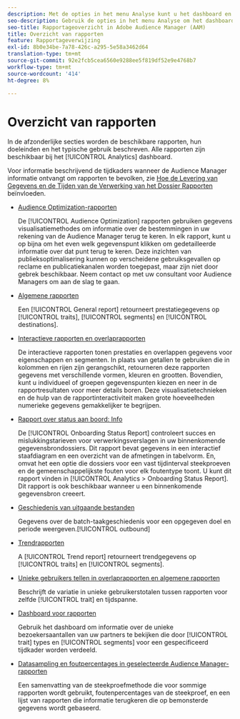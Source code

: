 ```yaml
---
description: Met de opties in het menu Analyse kunt u het dashboard en de verschillende rapporten weergeven.
seo-description: Gebruik de opties in het menu Analyse om het dashboard en de verschillende rapporten in Adobe Audience Manager (AAM) weer te geven.
seo-title: Rapportageoverzicht in Adobe Audience Manager (AAM)
title: Overzicht van rapporten
feature: Rapportageverwijzing
exl-id: 8b0e34be-7a78-426c-a295-5e58a3462d64
translation-type: tm+mt
source-git-commit: 92e2fcb5cea6560e9288ee5f819df52e9e4768b7
workflow-type: tm+mt
source-wordcount: '414'
ht-degree: 8%

---
```


# Overzicht van rapporten

In de afzonderlijke secties worden de beschikbare rapporten, hun doeleinden en het typische gebruik beschreven. Alle rapporten zijn beschikbaar bij het [!UICONTROL Analytics] dashboard.

Voor informatie beschrijvend de tijdkaders wanneer de Audience Manager informatie ontvangt om rapporten te bevolken, zie [Hoe de Levering van Gegevens en de Tijden van de Verwerking van het Dossier Rapporten](/help/using/reference/reporting-file-transfer-timeframe.md) beïnvloeden.

* [Audience Optimization-rapporten](/help/using/reporting/audience-optimization-reports/audience-optimization-reports.md)

   De [!UICONTROL Audience Optimization] rapporten gebruiken gegevens visualisatiemethodes om informatie over de bestemmingen in uw rekening van de Audience Manager terug te keren. In elk rapport, kunt u op bijna om het even welk gegevenspunt klikken om gedetailleerde informatie over dat punt terug te keren. Deze inzichten van publieksoptimalisering kunnen op verscheidene gebruiksgevallen op reclame en publicatiekanalen worden toegepast, maar zijn niet door gebrek beschikbaar. Neem contact op met uw consultant voor Audience Managers om aan de slag te gaan.

* [Algemene rapporten](/help/using/reporting/general-reports.md)

   Een [!UICONTROL General report] retourneert prestatiegegevens op [!UICONTROL traits], [!UICONTROL segments] en [!UICONTROL destinations].

* [Interactieve rapporten en overlaprapporten](/help/using/reporting/dynamic-reports/dynamic-reports.md)

   De interactieve rapporten tonen prestaties en overlappen gegevens voor eigenschappen en segmenten. In plaats van getallen te gebruiken die in kolommen en rijen zijn gerangschikt, retourneren deze rapporten gegevens met verschillende vormen, kleuren en grootten. Bovendien, kunt u individueel of groepen gegevenspunten kiezen en neer in de rapportresultaten voor meer details boren. Deze visualisatietechnieken en de hulp van de rapportinteractiviteit maken grote hoeveelheden numerieke gegevens gemakkelijker te begrijpen.

* [Rapport over status aan boord: Info](/help/using/reporting/onboarding-status-report.md)

   De [!UICONTROL Onboarding Status Report] controleert succes en mislukkingstarieven voor verwerkingsverslagen in uw binnenkomende gegevensbrondossiers. Dit rapport bevat gegevens in een interactief staafdiagram en een overzicht van de afmetingen in tabelvorm. En, omvat het een optie die dossiers voor een vast tijdinterval steekproeven en de gemeenschappelijkste fouten voor elk foutentype toont. U kunt dit rapport vinden in [!UICONTROL Analytics > Onboarding Status Report]. Dit rapport is ook beschikbaar wanneer u een binnenkomende gegevensbron creeert.

* [Geschiedenis van uitgaande bestanden](/help/using/reporting/outbound-history-report.md)

   Gegevens over de batch-taakgeschiedenis voor een opgegeven doel en periode weergeven.[!UICONTROL outbound]

* [Trendrapporten](/help/using/reporting/trend-reports.md)

   A [!UICONTROL Trend report] retourneert trendgegevens op [!UICONTROL traits] en [!UICONTROL segments].

* [Unieke gebruikers tellen in overlaprapporten en algemene rapporten](/help/using/reporting/unique-user-counts.md)

   Beschrijft de variatie in unieke gebruikerstotalen tussen rapporten voor zelfde [!UICONTROL trait] en tijdspanne.

* [Dashboard voor rapporten](/help/using/reporting/trend-reports.md)

   Gebruik het dashboard om informatie over de unieke bezoekersaantallen van uw partners te bekijken die door [!UICONTROL trait] types en [!UICONTROL segments] voor een gespecificeerd tijdkader worden verdeeld.

* [Datasampling en foutpercentages in geselecteerde Audience Manager-rapporten](/help/using/reporting/report-sampling.md)

   Een samenvatting van de steekproefmethode die voor sommige rapporten wordt gebruikt, foutenpercentages van de steekproef, en een lijst van rapporten die informatie terugkeren die op bemonsterde gegevens wordt gebaseerd.
